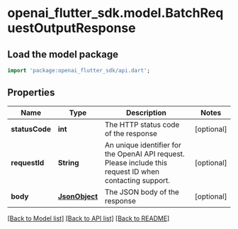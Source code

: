 # openai_flutter_sdk.model.BatchRequestOutputResponse

## Load the model package
```dart
import 'package:openai_flutter_sdk/api.dart';
```

## Properties
Name | Type | Description | Notes
------------ | ------------- | ------------- | -------------
**statusCode** | **int** | The HTTP status code of the response | [optional] 
**requestId** | **String** | An unique identifier for the OpenAI API request. Please include this request ID when contacting support. | [optional] 
**body** | [**JsonObject**](.md) | The JSON body of the response | [optional] 

[[Back to Model list]](../README.md#documentation-for-models) [[Back to API list]](../README.md#documentation-for-api-endpoints) [[Back to README]](../README.md)


